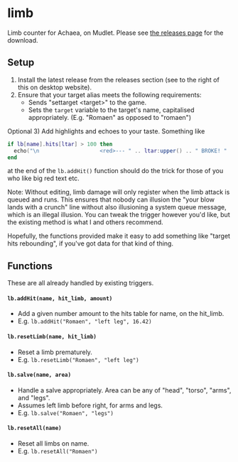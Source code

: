 # limb
Limb counter for Achaea, on Mudlet. Please see [the releases page](https://github.com/27theo/limb/releases) for the download.

## Setup

 1) Install the latest release from the releases section (see to the right of this on desktop website).
 2) Ensure that your target alias meets the following requirements:
     - Sends "settarget \<target\>" to the game.
     - Sets the `target` variable to the target's name, capitalised appropriately. (E.g. "Romaen" as opposed to "romaen")

Optional 3) Add highlights and echoes to your taste. Something like 

```lua
if lb[name].hits[ltar] > 100 then
  echo("\n                   <red>--- " .. ltar:upper() .. " BROKE! " .. ltar:upper() .. " BROKE! ---\n")
end
```

at the end of the `lb.addHit()` function should do the trick for those of you who like big red text etc.

Note: Without editing, limb damage will only register when the limb attack is queued and runs. This ensures that nobody can illusion the "your blow lands with a crunch" line without also illusioning a system queue message, which is an illegal illusion. You can tweak the trigger however you'd like, but the existing method is what I and others recommend.

Hopefully, the functions provided make it easy to add something like "target hits rebounding", if you've got data for that kind of thing. 

## Functions

These are all already handled by existing triggers.

#### `lb.addHit(name, hit_limb, amount)`

 - Add a given number amount to the hits table for name, on the hit_limb.
 - E.g. `lb.addHit("Romaen", "left leg", 16.42)`

#### `lb.resetLimb(name, hit_limb)`

 - Reset a limb prematurely.
 - E.g. `lb.resetLimb("Romaen", "left leg")`

#### `lb.salve(name, area)`

 - Handle a salve appropriately. Area can be any of "head", "torso", "arms", and "legs".
 - Assumes left limb before right, for arms and legs.
 - E.g. `lb.salve("Romaen", "legs")`

#### `lb.resetAll(name)`

 - Reset all limbs on name.
 - E.g. `lb.resetAll("Romaen")`
